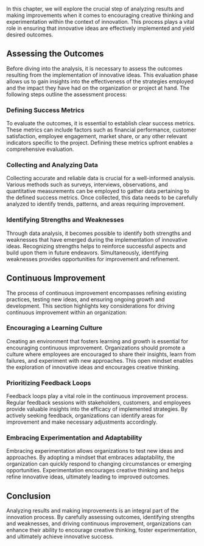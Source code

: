 
In this chapter, we will explore the crucial step of analyzing results and making improvements when it comes to encouraging creative thinking and experimentation within the context of innovation. This process plays a vital role in ensuring that innovative ideas are effectively implemented and yield desired outcomes.

Assessing the Outcomes
--------------------------

Before diving into the analysis, it is necessary to assess the outcomes resulting from the implementation of innovative ideas. This evaluation phase allows us to gain insights into the effectiveness of the strategies employed and the impact they have had on the organization or project at hand. The following steps outline the assessment process:

### Defining Success Metrics

To evaluate the outcomes, it is essential to establish clear success metrics. These metrics can include factors such as financial performance, customer satisfaction, employee engagement, market share, or any other relevant indicators specific to the project. Defining these metrics upfront enables a comprehensive evaluation.

### Collecting and Analyzing Data

Collecting accurate and reliable data is crucial for a well-informed analysis. Various methods such as surveys, interviews, observations, and quantitative measurements can be employed to gather data pertaining to the defined success metrics. Once collected, this data needs to be carefully analyzed to identify trends, patterns, and areas requiring improvement.

### Identifying Strengths and Weaknesses

Through data analysis, it becomes possible to identify both strengths and weaknesses that have emerged during the implementation of innovative ideas. Recognizing strengths helps to reinforce successful aspects and build upon them in future endeavors. Simultaneously, identifying weaknesses provides opportunities for improvement and refinement.

Continuous Improvement
--------------------------

The process of continuous improvement encompasses refining existing practices, testing new ideas, and ensuring ongoing growth and development. This section highlights key considerations for driving continuous improvement within an organization:

### Encouraging a Learning Culture

Creating an environment that fosters learning and growth is essential for encouraging continuous improvement. Organizations should promote a culture where employees are encouraged to share their insights, learn from failures, and experiment with new approaches. This open mindset enables the exploration of innovative ideas and encourages creative thinking.

### Prioritizing Feedback Loops

Feedback loops play a vital role in the continuous improvement process. Regular feedback sessions with stakeholders, customers, and employees provide valuable insights into the efficacy of implemented strategies. By actively seeking feedback, organizations can identify areas for improvement and make necessary adjustments accordingly.

### Embracing Experimentation and Adaptability

Embracing experimentation allows organizations to test new ideas and approaches. By adopting a mindset that embraces adaptability, the organization can quickly respond to changing circumstances or emerging opportunities. Experimentation encourages creative thinking and helps refine innovative ideas, ultimately leading to improved outcomes.

Conclusion
----------

Analyzing results and making improvements is an integral part of the innovation process. By carefully assessing outcomes, identifying strengths and weaknesses, and driving continuous improvement, organizations can enhance their ability to encourage creative thinking, foster experimentation, and ultimately achieve innovative success.
